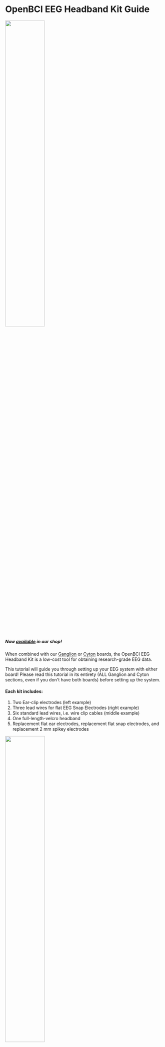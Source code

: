 # OpenBCI EEG Headband Kit Guide

<img src="https://github.com/OpenBCI/Docs/blob/master/assets/headband-images/Headband_Front.JPG?raw=true" width="50%">

##### Now [available](https://shop.openbci.com/collections/frontpage/products/openbci-eeg-headband-kit?variant=8120393760782) in our shop!

When combined with our [Ganglion](https://shop.openbci.com/collections/frontpage/products/pre-order-ganglion-board?variant=13461804483) or [Cyton](https://shop.openbci.com/collections/frontpage/products/cyton-biosensing-board-8-channel?variant=38958638542) boards, the OpenBCI EEG Headband Kit is a low-cost tool for obtaining research-grade EEG data.

This tutorial will guide you through setting up your EEG system with either board! Please read this tutorial in its entirety (ALL Ganglion and Cyton sections, even if you don't have both boards) before setting up the system. 

#### Each kit includes:
1. Two Ear-clip electrodes (left example)
2. Three lead wires for flat EEG Snap Electrodes (right example)
3. Six standard lead wires, i.e. wire clip cables (middle example)
4. One full-length-velcro headband
5. Replacement flat ear electrodes, replacement flat snap electrodes, and replacement 2 mm spikey electrodes


<img src="https://github.com/OpenBCI/Docs/blob/master/assets/headband-images/Headband_Electrodes.png?raw=true" width="50%">

All electrode wires end in a female header termination compatible with OpenBCI biosensing boards.

#### 10-20 Internationally Accepted EEG Node Placement
<img src="https://github.com/OpenBCI/Docs/blob/master/assets/headband-images/10-20%20Placement.jpg?raw=true" width="50%">

The headband allows three frontal cortex measurements (F7, AF7, Fp1, Fpz, Fp2, AF8, F8) via the 3 lead wires with flat EEG electrodes. The six leads with spikey electrodes will allow measurement at the FT7/FT8, T7/T8, TP7/TP8, P7/P8, PO7/PO8, O1/O2, and Oz nodes, depending where you insert the spikey electrodes. In total, this kit comes with NINE electrode leads.


## Headband-Ganglion Tutorial

<img src="https://github.com/OpenBCI/Docs/blob/master/assets/headband-images/Headband_Ganglion_Front.JPG?raw=true" width="50%">

The Ganglion board supports four channels of EEG/EMG/EEG input and can stream data over [bluetooth](http://docs.openbci.com/Hardware/08-Ganglion_Data_Format) or [wifi](http://docs.openbci.com/Tutorials/03-Wifi_Getting_Started_Guide). In this tutorial we will show you how to obtain two frontal lobe measurements and two temporal lobe measurements using the four channels of the Ganglion and stream the data over bluetooth!

<img src="https://github.com/OpenBCI/Docs/blob/master/assets/headband-images/Ganglion.JPG?raw=true" width="50%">

#### Battery

All OpenBCI boards ship with a free 2-pin standard JST compatible 4-AA battery holder. For the best user experience, we recommend purchasing the LiPo battery and charger linked below.

1. [Lithium ion battery](https://www.adafruit.com/product/1578) and 
2. [USB charger](https://www.adafruit.com/product/1304)

We recommend this battery for its long battery life, compact size, and compatibility with all OpenBCI boards.

#### Hardware

Your Ganglion may have shipped with orange protective cellophane over switches sw1 - sw4. Once you've peeled the protective layer off, and flipped the switches to **down** position, they should look like the image below. Because we are using the Ganglion to obtain EEG, this step is IMPORTANT. 
 
<img src="https://github.com/OpenBCI/Docs/blob/master/assets/headband-images/Ganglion_Switch.JPG?raw=true" width="50%">

See the [Ganglion Hardware page](http://docs.openbci.com/Hardware/07-Ganglion#openbci-ganglion-openbci-ganglion-board-inverting-input-select-switches) for a detailed explanation of why we flip the four channel switches to **down**.

<img src="https://github.com/OpenBCI/Docs/blob/master/assets/headband-images/Ganglion_Headband_Pins.JPG?raw=true" width="50%">

**Steps**
1. Connect one earclip electrode to the top D_G (driven ground) pin, as shown above.
2. Connect the second earclip electrode to the top REF pin, as shown above. 
3. Connect the female terminations of the two flat snap electrodes and two spikey electrodes to top pins 1-4, shown above. (The order of pin connections is up to user preference.)
4. Place the velcro headband between the clip end of a colored cable and a spikey electrode, making sure to align with the hole in the headband, then snap the spikey electrode into the clip
5. Place the velcro headband between the flap snap electrode and the snap end of a colored cable, making sure to align with the hole in the headband, then snap the electrode into place.


#### OpenBCI Software

Now that you've finished with the hardware set-up, the next step is to set up the GUI! Follow the GUI [tutorial](http://docs.openbci.com/Tutorials/02-Ganglion_Getting%20Started_Guide#ganglion-getting-started-guide-downloadinstallrun-the-openbci-gui) to prepare your computer to communicate with your Ganglion.

Once you've downloaded the GUI zip file per tutorial instructions, fire up the GUI [as shown in this YouTube video!](http://www.youtube.com/watch?v=NAM6eOA4a8Y)

<img src="https://github.com/OpenBCI/Docs/blob/master/assets/images/headband_gui_ganglion.jpeg?raw=true" width="50%">

Notice the sharp peak-trough-peak wave behavior in the upper left time series window of the GUI. The first peak corresponds with the initiation of an eye blink, the trough immediately after shows a dip in alpha brain waves that syncs to the eye's closing for a fraction of a second! The peak immediately **after** the trough corresponds to the brain signals to the eyelid to reopen, thus concluding the blink cycle.

The band power window in the lower right of the GUI shows the relative strengths of the user's alpha, beta, gamma, delta, and theta brain waves. The GUI and Ganglion work together to separate and categorize brain waves based on characteristics like frequency and amplitude. 

In the screenshot below, you'll see this analysis utilized in another built-in function, the Focus Widget! When the alpha waves are (relatively) high and beta waves are low, the GUI translates this to a focused state.

<img src="https://github.com/OpenBCI/Docs/blob/master/assets/headband-images/GUI_Ganglion.png?raw=true" width="70%">

The Ganglion Signal window in the lower left of the GUI is one of the many other useful displays. For most bioelectrical measurements, you want the skin-electrode contact surface impedance to be low. Two of the four channels show lower impedance (these happen to be the flat snap electrodes that are touching the skin over the frontal cortex). This connection must be good, hence the green light to the left of the impedance value. If the impedance light in the GUI is red, you can improve the connection by making sure the electrodes are secured against the skin and making good contact. You may find it helpful to add a little [electrode paste](https://shop.openbci.com/collections/frontpage/products/ten20-conductive-paste-2oz-jars?variant=31373533198) to boost conductivity of the Ag-AgCl coating on the electrodes.


## Headband-Cyton Tutorial

<img src="https://github.com/OpenBCI/Docs/blob/master/assets/headband-images/Headband_Cyton_Front.JPG?raw=true" width="50%">

The Cyton board supports eight channels of EEG/EMG/EEG input and can stream data over [bluetooth](http://docs.openbci.com/Hardware/03-Cyton_Data_Format) or [wifi](http://docs.openbci.com/Tutorials/03-Wifi_Getting_Started_Guide). In this tutorial we will show you how to obtain three frontal lobe measurements and five temporal lobe measurements and stream the data over bluetooth!

#### Battery

All OpenBCI boards ship with a free 2-pin standard JST compatible 4-AA battery holder. For the best user experience, we recommend purchasing the LiPo battery and charger linked below.

1. [Lithium ion battery](https://www.adafruit.com/product/1578) and 
2. [USB charger](https://www.adafruit.com/product/1304)

#### Hardware

<img src="https://github.com/OpenBCI/Docs/blob/master/assets/headband-images/Cyton_Headband_Pins.JPG?raw=true" width="50%">

As shown above:

1. Connect one earclip electrode to the bottom BIAS pin
2. Connect the second earclip electrode to the bottom SRB pin
3. Connect the female terminations of the three flat snap electrodes to bottom pins 1-3 (labeled N1P, N2P, and N3P). (The order of pin connections is up to user preference.)
4. Connect the female terminations of the five spikey electrodes to bottom pins 4-8 (labeled N4P through N8P). (The order of pin connections is up to user preference.)
5. Place the velcro headband between the clip end of a colored cable and a spikey electrode, making sure to align with the hole in the headband, then snap the spikey electrode into the clip
6. Place the velcro headband between the flap snap electrode and the snap end of a colored cable, making sure to align with the hole in the headband, then snap the electrode into place.


#### OpenBCI Software

Now that you've finished with the hardware set-up, the next step is to set up the GUI! Follow the GUI [tutorial](https://docs.openbci.com/OpenBCI%20Software/01-OpenBCI_GUI) to prepare your computer to communicate with your Cyton.

Once you've installed the GUI by following the tutorial, fire it up [as shown in this YouTube video!](http://www.youtube.com/watch?v=XktF8OhHH4A)

<img src="https://github.com/OpenBCI/Docs/blob/master/assets/images/headband_gui_cyton.jpeg?raw=true" width="50%">

Play around with the vertical scale, filter, frequency range to see the effect on the raw data. The following screenshot shows an example of what your live-streamed brain data might look like.

<img src="https://github.com/OpenBCI/Docs/blob/master/assets/headband-images/GUI_Cyton_B.png?raw=true" width="70%">

For more details on the various GUI functions, scroll up to the OpenBCI Software section of the Headband-Ganglion Tutorial above and also check out the cool features section of the GUI [page](http://docs.openbci.com/OpenBCI%20Software/01-OpenBCI_GUI#the-openbci-gui-cool-gui-features).

For cool project ideas, head over to this [**Instructables**](https://www.instructables.com/id/Send-Focus-Data-From-OpenBCI-GUI-to-Arduino/) Page!

**Use Cases for OpenBCI GUI**

* OpenBCI device owners want to visualize their brainwaves!
* Many of the researchers, hackers and students alike who purchase OpenBCI devices want to use them to acquire data as soon as their device arrives.
* Users use macOS, Windows and Linux to acquire data
* Users want to filter incoming data in real time
* Users want to make their own experiments to test their awesome theories or duplicate state of the art research at home!
* Users struggle to get prerequisites properly installed to get data on their own from OpenBCI Cyton and Ganglion.
* Users want to stream data into their own custom applications such as MATLAB.

**What You Can Do with OpenBCI GUI and Software Stack**

* Visualize data from every OpenBCI device: Ganglion, Cyton, Cyton with Daisy, and the WiFi Shield
* Playback files using GUI
* Run as a native application on macOS, Windows, and Linux.
* Apply filters and other data processing tools to quickly clean raw data in real time
* Use the GUI as a networking system to move data out of GUI into other apps over UDP, OSC, [LSL](https://github.com/OpenBCI/OpenBCI_LSL), and Serial.
* Send data to [MATLAB](https://docs.openbci.com/3rd%20Party%20Software/01-Matlab), Neuropype (using LSL), and other [third-party softwares.](https://docs.openbci.com/3rd%20Party%20Software/00-3rdPartySoftware)
* Analyze data with Python. Links [HERE](https://github.com/OpenBCI/OpenBCI_Python) and [HERE.](https://github.com/OpenBCI/pyOpenBCI)
* [Create a widget framework](https://docs.openbci.com/Tutorials/16-Custom_Widgets) that allows users to create their own experiments.
* Output data into a saved file for later offline processing.
* [Customize the layout](https://docs.openbci.com/OpenBCI%20Software/01-OpenBCI_GUI#the-openbci-gui-customize-your-layout), change the gain, toggle on/off, check impedance of individual channels of the CytonDaisy board (or any connected OpenBCI board) directly in the GUI!
* Access built-in widgets such as Focus Widget, Band Power, Accelerometer, EEG Head Plot, and MUCH more

As always, don't hesitate to email us at support@openbci.com for assistance!
